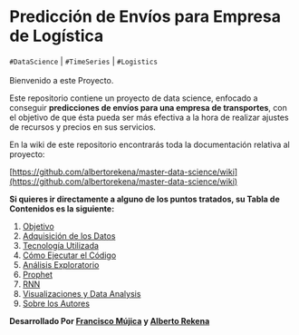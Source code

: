 # Predicción de Envíos para Empresa de Logística

`#DataScience` | `#TimeSeries` | `#Logistics`
<br></br>
Bienvenido a este Proyecto.

Este repositorio contiene un proyecto de data science, enfocado a conseguir **predicciones de envíos para una empresa de transportes**, con el objetivo de que ésta pueda ser más efectiva a la hora de realizar ajustes de recursos y precios en sus servicios.

En la wiki de este repositorio encontrarás toda la documentación relativa al proyecto:

[https://github.com/albertorekena/master-data-science/wiki](https://github.com/albertorekena/master-data-science/wiki)

**Si quieres ir directamente a alguno de los puntos tratados, su Tabla de Contenidos es la siguiente:**
1. [Objetivo](https://github.com/albertorekena/master-data-science/wiki/Objetivo)
2. [Adquisición de los Datos](https://github.com/albertorekena/master-data-science/wiki/Adquisici%C3%B3n-de-los-Datos)
3. [Tecnología Utilizada](https://github.com/albertorekena/master-data-science/wiki/Tecnolog%C3%ADa-Utilizada)
4. [Cómo Ejecutar el Código](https://github.com/albertorekena/master-data-science/wiki/C%C3%B3mo-Ejecutar-el-C%C3%B3digo)
5. [Análisis Exploratorio](https://github.com/albertorekena/master-data-science/wiki/An%C3%A1lisis-Exploratorio)
6. [Prophet](https://github.com/albertorekena/master-data-science/wiki/Prophet)
7. [RNN](https://github.com/albertorekena/master-data-science/wiki/RNN)
8. [Visualizaciones y Data Analysis](https://github.com/albertorekena/master-data-science/wiki/Visualizaciones-y-Data-Analysis)
9. [Sobre los Autores](https://github.com/albertorekena/master-data-science/wiki/Sobre-los-Autores)

**Desarrollado Por [Francisco Mújica](https://www.linkedin.com/in/francisco-m%C3%BAjica-de-la-mora-6ba816135/) y [Alberto Rekena](https://es.linkedin.com/in/albertorekena)**
